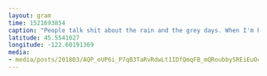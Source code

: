 ```yaml
---
layout: gram
time: 1521693854
caption: "People talk shit about the rain and the grey days. When I'm having those moments, as we all do, I like to remind myself how fucking awesome it is to live in a (temperate) rainforest.\n🌧🌲❤️"
latitude: 45.5541027
longitude: -122.60191369
media:
- media/posts/201803/AQP_oUP6i_P7qB3TaRvRdwLt1IDfQmqFB_mQRoubbySREiEuOcq_vW3tGAGZJy4JJ0m5Woe_KOhFzBaRJTnrfjEbnYq5HTrX5xCHEA_17932000168054891.mp4
---
```

